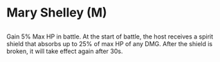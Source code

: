 # Mary Shelley (M)

## 

Gain 5% Max HP in battle. At the start of battle, the host receives a spirit shield that absorbs up to 25% of max HP of any DMG. After the shield is broken, it will take effect again after 30s.